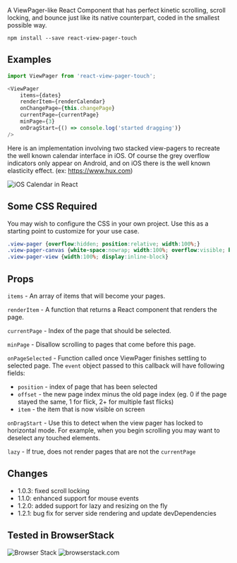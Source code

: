 A ViewPager-like React Component that has perfect kinetic scrolling, scroll locking, and bounce just like its native counterpart, coded in the smallest possible way.

`npm install --save react-view-pager-touch`

## Examples

```javascript
import ViewPager from 'react-view-pager-touch';

<ViewPager
    items={dates}
    renderItem={renderCalendar}
    onChangePage={this.changePage}
    currentPage={currentPage}
    minPage={3}
    onDragStart={() => console.log('started dragging')}
/>
```

Here is an implementation involving two stacked view-pagers to recreate the well known calendar interface in iOS. Of course the grey overflow indicators only appear on Android, and on iOS there is the well known elasticity effect. (ex: https://www.hux.com)


![iOS Calendar in React](https://media.giphy.com/media/3eTPYYpf6i9Rx94nkU/giphy.gif)


## Some CSS Required
You may wish to configure the CSS in your own project. Use this as a starting point to customize for your use case.

```css
.view-pager {overflow:hidden; position:relative; width:100%;}
.view-pager-canvas {white-space:nowrap; width:100%; overflow:visible; backface-visibility:hidden; transform-style:flat;}
.view-pager-view {width:100%; display:inline-block}
```

## Props

`items` - An array of items that will become your pages.

`renderItem` - A function that returns a React component that renders the page.

`currentPage` - Index of the page that should be selected.

`minPage` - Disallow scrolling to pages that come before this page.

`onPageSelected` - Function called once ViewPager finishes settling to selected page. The `event` object passed to this callback will have following fields:

* `position` - index of page that has been selected
* `offset` - the new page index minus the old page index (eg. 0 if the page stayed the same, 1 for flick, 2+ for multiple fast flicks)
* `item` - the item that is now visible on screen

`onDragStart` - Use this to detect when the view pager has locked to horizontal mode. For example, when you begin scrolling you may want to deselect any touched elements.

`lazy` - If true, does not render pages that are not the `currentPage`

## Changes
- 1.0.3: fixed scroll locking
- 1.1.0: enhanced support for mouse events
- 1.2.0: added support for lazy and resizing on the fly
- 1.2.1: bug fix for server side rendering and update devDependencies 

## Tested in BrowserStack
![Browser Stack](https://d2ogrdw2mh0rsl.cloudfront.net/production/images/static/header/header-logo.svg)
![browserstack.com](https://www.browserstack.com/)
